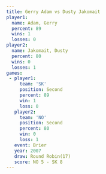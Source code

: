 ```yaml
---
title: Gerry Adam vs Dusty Jakomait
player1:               
  name: Adam, Gerry    
  percent: 89          
  wins: 1              
  losses: 0            
player2:               
  name: Jakomait, Dusty
  percent: 80          
  wins: 0              
  losses: 1            
games:
 - player1:          
     team: 'SK'      
     position: Second
     percent: 89     
     win: 1          
     loss: 0         
   player2:          
     team: 'NO'      
     position: Second
     percent: 80     
     win: 0          
     loss: 1         
   event: Brier         
   year: 2007           
   draw: Round Robin(17)
   score: NO 5 - SK 8   
---
```

